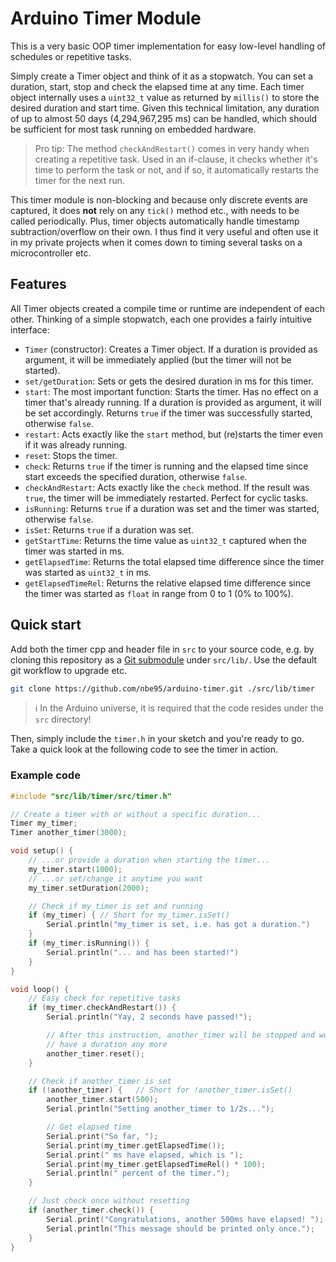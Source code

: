 # Arduino Timer Module

This is a very basic OOP timer implementation for easy low-level handling of
schedules or repetitive tasks.

Simply create a Timer object and think of it as a stopwatch. You can set a
duration, start, stop and check the elapsed time at any time. Each timer object
internally uses a `uint32_t` value as returned by `millis()` to store the
desired duration and start time. Given this technical limitation, any duration
of up to almost 50 days (4,294,967,295 ms) can be handled, which should be
sufficient for most task running on embedded hardware.

> Pro tip: The method `checkAndRestart()` comes in very handy when creating a
repetitive task. Used in an if-clause, it checks whether it's time to perform
the task or not, and if so, it automatically restarts the timer for the next
run.

This timer module is non-blocking and because only discrete events are captured,
it does **not** rely on any `tick()` method etc., with needs to be called
periodically. Plus, timer objects automatically handle timestamp
subtraction/overflow on their own. I thus find it very useful and often use it
in my private projects when it comes down to timing several tasks on a
microcontroller etc.

## Features

All Timer objects created a compile time or runtime are independent of each
other. Thinking of a simple stopwatch, each one provides a fairly intuitive
interface:

- `Timer` (constructor): Creates a Timer object. If a duration is provided as
  argument, it will be immediately applied (but the timer will not be started).
- `set/getDuration`: Sets or gets the desired duration in ms for this timer.
- `start`: The most important function: Starts the timer. Has no effect on a
  timer that's already running. If a duration is provided as argument, it will
  be set accordingly. Returns `true` if the timer was successfully started,
  otherwise `false`.
- `restart`: Acts exactly like the `start` method, but (re)starts the timer even
  if it was already running.
- `reset`: Stops the timer.
- `check`: Returns `true` if the timer is running and the elapsed time since
  start exceeds the specified duration, otherwise `false`.
- `checkAndRestart`: Acts exactly like the `check` method. If the result was
  `true`, the timer will be immediately restarted. Perfect for cyclic tasks.
- `isRunning`: Returns `true` if a duration was set and the timer was started,
  otherwise `false`.
- `isSet`: Returns `true` if a duration was set.
- `getStartTime`: Returns the time value as `uint32_t` captured when the timer
  was started in ms.
- `getElapsedTime`: Returns the total elapsed time difference since the timer
  was started as `uint32_t` in ms.
- `getElapsedTimeRel`: Returns the relative elapsed time difference since the
  timer was started as `float` in range from 0 to 1 (0% to 100%).

## Quick start

Add both the timer cpp and header file in `src` to your source code, e.g. by
cloning this repository as a [Git
submodule](https://git-scm.com/book/en/v2/Git-Tools-Submodules) under
`src/lib/`. Use the default git workflow to upgrade etc.

```sh
git clone https://github.com/nbe95/arduino-timer.git ./src/lib/timer

```

> :information_source: In the Arduino universe, it is required that the code
resides under the `src` directory!

Then, simply include the `timer.h` in your sketch and you're ready to go.
Take a quick look at the following code to see the timer in action.

### Example code

```cpp
#include "src/lib/timer/src/timer.h"

// Create a timer with or without a specific duration...
Timer my_timer;
Timer another_timer(3000);

void setup() {
    // ...or provide a duration when starting the timer...
    my_timer.start(1000);
    // ...or set/change it anytime you want
    my_timer.setDuration(2000);

    // Check if my_timer is set and running
    if (my_timer) { // Short for my_timer.isSet()
        Serial.println("my_timer is set, i.e. has got a duration.")
    }
    if (my_timer.isRunning()) {
        Serial.println("... and has been started!")
    }
}

void loop() {
    // Easy check for repetitive tasks
    if (my_timer.checkAndRestart()) {
        Serial.println("Yay, 2 seconds have passed!");

        // After this instruction, another_timer will be stopped and won't
        // have a duration any more
        another_timer.reset();
    }

    // Check if another_timer is set
    if (!another_timer) {   // Short for !another_timer.isSet()
        another_timer.start(500);
        Serial.println("Setting another_timer to 1/2s...");

        // Get elapsed time
        Serial.print("So far, ");
        Serial.print(my_timer.getElapsedTime());
        Serial.print(" ms have elapsed, which is ");
        Serial.print(my_timer.getElapsedTimeRel() * 100);
        Serial.println(" percent of the timer.");
    }

    // Just check once without resetting
    if (another_timer.check()) {
        Serial.print("Congratulations, another 500ms have elapsed! ");
        Serial.println("This message should be printed only once.");
    }
}
```

